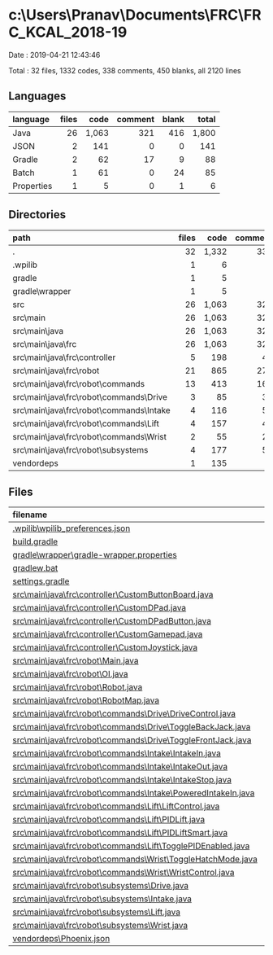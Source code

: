 # c:\Users\Pranav\Documents\FRC\FRC_KCAL_2018-19

Date : 2019-04-21 12:43:46

Total : 32 files,  1332 codes, 338 comments, 450 blanks, all 2120 lines

## Languages
| language | files | code | comment | blank | total |
| :--- | ---: | ---: | ---: | ---: | ---: |
| Java | 26 | 1,063 | 321 | 416 | 1,800 |
| JSON | 2 | 141 | 0 | 0 | 141 |
| Gradle | 2 | 62 | 17 | 9 | 88 |
| Batch | 1 | 61 | 0 | 24 | 85 |
| Properties | 1 | 5 | 0 | 1 | 6 |

## Directories
| path | files | code | comment | blank | total |
| :--- | ---: | ---: | ---: | ---: | ---: |
| . | 32 | 1,332 | 338 | 450 | 2,120 |
| .wpilib | 1 | 6 | 0 | 0 | 6 |
| gradle | 1 | 5 | 0 | 1 | 6 |
| gradle\wrapper | 1 | 5 | 0 | 1 | 6 |
| src | 26 | 1,063 | 321 | 416 | 1,800 |
| src\main | 26 | 1,063 | 321 | 416 | 1,800 |
| src\main\java | 26 | 1,063 | 321 | 416 | 1,800 |
| src\main\java\frc | 26 | 1,063 | 321 | 416 | 1,800 |
| src\main\java\frc\controller | 5 | 198 | 49 | 76 | 323 |
| src\main\java\frc\robot | 21 | 865 | 272 | 340 | 1,477 |
| src\main\java\frc\robot\commands | 13 | 413 | 165 | 156 | 734 |
| src\main\java\frc\robot\commands\Drive | 3 | 85 | 36 | 32 | 153 |
| src\main\java\frc\robot\commands\Intake | 4 | 116 | 57 | 43 | 216 |
| src\main\java\frc\robot\commands\Lift | 4 | 157 | 48 | 59 | 264 |
| src\main\java\frc\robot\commands\Wrist | 2 | 55 | 24 | 22 | 101 |
| src\main\java\frc\robot\subsystems | 4 | 177 | 53 | 80 | 310 |
| vendordeps | 1 | 135 | 0 | 0 | 135 |

## Files
| filename | language | code | comment | blank | total |
| :--- | :--- | ---: | ---: | ---: | ---: |
| [.wpilib\wpilib_preferences.json](file:///c%3A/Users/Pranav/Documents/FRC/FRC_KCAL_2018-19/.wpilib/wpilib_preferences.json) | JSON | 6 | 0 | 0 | 6 |
| [build.gradle](file:///c%3A/Users/Pranav/Documents/FRC/FRC_KCAL_2018-19/build.gradle) | Gradle | 38 | 17 | 7 | 62 |
| [gradle\wrapper\gradle-wrapper.properties](file:///c%3A/Users/Pranav/Documents/FRC/FRC_KCAL_2018-19/gradle/wrapper/gradle-wrapper.properties) | Properties | 5 | 0 | 1 | 6 |
| [gradlew.bat](file:///c%3A/Users/Pranav/Documents/FRC/FRC_KCAL_2018-19/gradlew.bat) | Batch | 61 | 0 | 24 | 85 |
| [settings.gradle](file:///c%3A/Users/Pranav/Documents/FRC/FRC_KCAL_2018-19/settings.gradle) | Gradle | 24 | 0 | 2 | 26 |
| [src\main\java\frc\controller\CustomButtonBoard.java](file:///c%3A/Users/Pranav/Documents/FRC/FRC_KCAL_2018-19/src/main/java/frc/controller/CustomButtonBoard.java) | Java | 36 | 13 | 16 | 65 |
| [src\main\java\frc\controller\CustomDPad.java](file:///c%3A/Users/Pranav/Documents/FRC/FRC_KCAL_2018-19/src/main/java/frc/controller/CustomDPad.java) | Java | 44 | 9 | 16 | 69 |
| [src\main\java\frc\controller\CustomDPadButton.java](file:///c%3A/Users/Pranav/Documents/FRC/FRC_KCAL_2018-19/src/main/java/frc/controller/CustomDPadButton.java) | Java | 22 | 9 | 8 | 39 |
| [src\main\java\frc\controller\CustomGamepad.java](file:///c%3A/Users/Pranav/Documents/FRC/FRC_KCAL_2018-19/src/main/java/frc/controller/CustomGamepad.java) | Java | 55 | 9 | 23 | 87 |
| [src\main\java\frc\controller\CustomJoystick.java](file:///c%3A/Users/Pranav/Documents/FRC/FRC_KCAL_2018-19/src/main/java/frc/controller/CustomJoystick.java) | Java | 41 | 9 | 13 | 63 |
| [src\main\java\frc\robot\Main.java](file:///c%3A/Users/Pranav/Documents/FRC/FRC_KCAL_2018-19/src/main/java/frc/robot/Main.java) | Java | 9 | 16 | 5 | 30 |
| [src\main\java\frc\robot\OI.java](file:///c%3A/Users/Pranav/Documents/FRC/FRC_KCAL_2018-19/src/main/java/frc/robot/OI.java) | Java | 52 | 13 | 26 | 91 |
| [src\main\java\frc\robot\Robot.java](file:///c%3A/Users/Pranav/Documents/FRC/FRC_KCAL_2018-19/src/main/java/frc/robot/Robot.java) | Java | 104 | 18 | 36 | 158 |
| [src\main\java\frc\robot\RobotMap.java](file:///c%3A/Users/Pranav/Documents/FRC/FRC_KCAL_2018-19/src/main/java/frc/robot/RobotMap.java) | Java | 110 | 7 | 37 | 154 |
| [src\main\java\frc\robot\commands\Drive\DriveControl.java](file:///c%3A/Users/Pranav/Documents/FRC/FRC_KCAL_2018-19/src/main/java/frc/robot/commands/Drive/DriveControl.java) | Java | 33 | 12 | 12 | 57 |
| [src\main\java\frc\robot\commands\Drive\ToggleBackJack.java](file:///c%3A/Users/Pranav/Documents/FRC/FRC_KCAL_2018-19/src/main/java/frc/robot/commands/Drive/ToggleBackJack.java) | Java | 26 | 12 | 10 | 48 |
| [src\main\java\frc\robot\commands\Drive\ToggleFrontJack.java](file:///c%3A/Users/Pranav/Documents/FRC/FRC_KCAL_2018-19/src/main/java/frc/robot/commands/Drive/ToggleFrontJack.java) | Java | 26 | 12 | 10 | 48 |
| [src\main\java\frc\robot\commands\Intake\IntakeIn.java](file:///c%3A/Users/Pranav/Documents/FRC/FRC_KCAL_2018-19/src/main/java/frc/robot/commands/Intake/IntakeIn.java) | Java | 29 | 14 | 11 | 54 |
| [src\main\java\frc\robot\commands\Intake\IntakeOut.java](file:///c%3A/Users/Pranav/Documents/FRC/FRC_KCAL_2018-19/src/main/java/frc/robot/commands/Intake/IntakeOut.java) | Java | 30 | 14 | 11 | 55 |
| [src\main\java\frc\robot\commands\Intake\IntakeStop.java](file:///c%3A/Users/Pranav/Documents/FRC/FRC_KCAL_2018-19/src/main/java/frc/robot/commands/Intake/IntakeStop.java) | Java | 28 | 16 | 10 | 54 |
| [src\main\java\frc\robot\commands\Intake\PoweredIntakeIn.java](file:///c%3A/Users/Pranav/Documents/FRC/FRC_KCAL_2018-19/src/main/java/frc/robot/commands/Intake/PoweredIntakeIn.java) | Java | 29 | 13 | 11 | 53 |
| [src\main\java\frc\robot\commands\Lift\LiftControl.java](file:///c%3A/Users/Pranav/Documents/FRC/FRC_KCAL_2018-19/src/main/java/frc/robot/commands/Lift/LiftControl.java) | Java | 29 | 12 | 11 | 52 |
| [src\main\java\frc\robot\commands\Lift\PIDLift.java](file:///c%3A/Users/Pranav/Documents/FRC/FRC_KCAL_2018-19/src/main/java/frc/robot/commands/Lift/PIDLift.java) | Java | 50 | 12 | 19 | 81 |
| [src\main\java\frc\robot\commands\Lift\PIDLiftSmart.java](file:///c%3A/Users/Pranav/Documents/FRC/FRC_KCAL_2018-19/src/main/java/frc/robot/commands/Lift/PIDLiftSmart.java) | Java | 53 | 12 | 20 | 85 |
| [src\main\java\frc\robot\commands\Lift\TogglePIDEnabled.java](file:///c%3A/Users/Pranav/Documents/FRC/FRC_KCAL_2018-19/src/main/java/frc/robot/commands/Lift/TogglePIDEnabled.java) | Java | 25 | 12 | 9 | 46 |
| [src\main\java\frc\robot\commands\Wrist\ToggleHatchMode.java](file:///c%3A/Users/Pranav/Documents/FRC/FRC_KCAL_2018-19/src/main/java/frc/robot/commands/Wrist/ToggleHatchMode.java) | Java | 26 | 12 | 9 | 47 |
| [src\main\java\frc\robot\commands\Wrist\WristControl.java](file:///c%3A/Users/Pranav/Documents/FRC/FRC_KCAL_2018-19/src/main/java/frc/robot/commands/Wrist/WristControl.java) | Java | 29 | 12 | 13 | 54 |
| [src\main\java\frc\robot\subsystems\Drive.java](file:///c%3A/Users/Pranav/Documents/FRC/FRC_KCAL_2018-19/src/main/java/frc/robot/subsystems/Drive.java) | Java | 66 | 11 | 24 | 101 |
| [src\main\java\frc\robot\subsystems\Intake.java](file:///c%3A/Users/Pranav/Documents/FRC/FRC_KCAL_2018-19/src/main/java/frc/robot/subsystems/Intake.java) | Java | 32 | 19 | 16 | 67 |
| [src\main\java\frc\robot\subsystems\Lift.java](file:///c%3A/Users/Pranav/Documents/FRC/FRC_KCAL_2018-19/src/main/java/frc/robot/subsystems/Lift.java) | Java | 56 | 14 | 29 | 99 |
| [src\main\java\frc\robot\subsystems\Wrist.java](file:///c%3A/Users/Pranav/Documents/FRC/FRC_KCAL_2018-19/src/main/java/frc/robot/subsystems/Wrist.java) | Java | 23 | 9 | 11 | 43 |
| [vendordeps\Phoenix.json](file:///c%3A/Users/Pranav/Documents/FRC/FRC_KCAL_2018-19/vendordeps/Phoenix.json) | JSON | 135 | 0 | 0 | 135 |